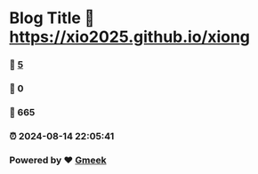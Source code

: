 # Blog Title :link: https://xio2025.github.io/xiong 
### :page_facing_up: [5](https://xio2025.github.io/xiong/tag.html) 
### :speech_balloon: 0 
### :hibiscus: 665 
### :alarm_clock: 2024-08-14 22:05:41 
### Powered by :heart: [Gmeek](https://github.com/Meekdai/Gmeek)
